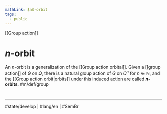 ```yaml
---
mathLink: $n$-orbit
tags:
  - public
---
```

[[Group action]]
# $n$-orbit

An $n$-orbit is a generalization of the [[Group action orbital]].
Given a [[group action]] of $G$ on $\Omega$, there is a natural group action of $G$ on $\Omega^n$ for $n \in \mathbb{N}$,
and the [[Group action orbit|orbits]] under this induced action are called **$n$-orbits**. #m/def/group 


#
---
#state/develop | #lang/en | #SemBr
